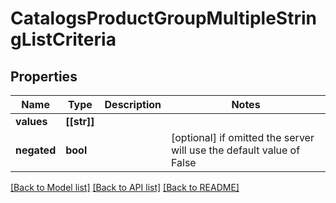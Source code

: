 # CatalogsProductGroupMultipleStringListCriteria


## Properties
Name | Type | Description | Notes
------------ | ------------- | ------------- | -------------
**values** | **[[str]]** |  | 
**negated** | **bool** |  | [optional]  if omitted the server will use the default value of False

[[Back to Model list]](../README.md#documentation-for-models) [[Back to API list]](../README.md#documentation-for-api-endpoints) [[Back to README]](../README.md)


